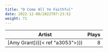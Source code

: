 ```yaml
---
title: "O Come All Ye Faithful"
date: 2022-12-08/2022T07:23:52
weight: 71
---
```




 Artist | Plays 
----- | -----:
[Amy Grant]({{< ref "a3053">}}) | 8

